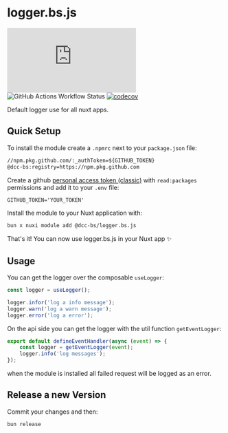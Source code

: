 # logger.bs.js

![GitHub package.json version](https://img.shields.io/github/package-json/v/DCC-BS/logger.bs.js)
![GitHub Actions Workflow Status](https://img.shields.io/github/actions/workflow/status/DCC-BS/logger.bs.js/publish.yml)
[![codecov](https://codecov.io/gh/DCC-BS/logger.bs.js/graph/badge.svg?token=3PBNL8OR24)](https://codecov.io/gh/DCC-BS/logger.bs.js)

Default logger use for all nuxt apps.

## Quick Setup

To install the module create a `.npmrc` next to your `package.json` file:

```txt
//npm.pkg.github.com/:_authToken=${GITHUB_TOKEN}
@dcc-bs:registry=https://npm.pkg.github.com
```

Create a github [personal access token (classic)](https://github.com/settings/tokens/new) with `read:packages` permissions and add it to your `.env` file:

```txt
GITHUB_TOKEN='YOUR_TOKEN'
```

Install the module to your Nuxt application with:

```bash
bun x nuxi module add @dcc-bs/logger.bs.js
```

That's it! You can now use logger.bs.js in your Nuxt app ✨

## Usage

You can get the logger over the composable `useLogger`:

```ts
const logger = useLogger();

logger.infor('log a info message');
logger.warn('log a warn message');
logger.error('log a error');
```

On the api side you can get the logger with the util function `getEventLogger`:

```ts
export default defineEventHandler(async (event) => {
    const logger = getEventLogger(event);
    logger.info('log messages');
});
```

when the module is installed all failed request will be logged as an error.

## Release a new Version
Commit your changes and then:
```sh
bun release
```